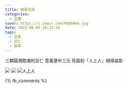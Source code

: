 ```yaml
---
title: 翡翠豆莢
categories:
  - 玉雕
cover: https://i.imgur.com/MOABNmm.jpg
date: 2022-08-09 20:33:10
tags:
  - 豆莢
  - 豆仁
  - 翡翠
---
```


三顆圓潤飽滿的豆仁
意寓連中三元
背面刻「人上人」相得益彰

![](https://i.imgur.com/FqIA6U2.jpg)
![](https://i.imgur.com/MOABNmm.jpg)
![人上人](https://i.imgur.com/tUUPLmJ.jpg)

{% fb_comments %}
